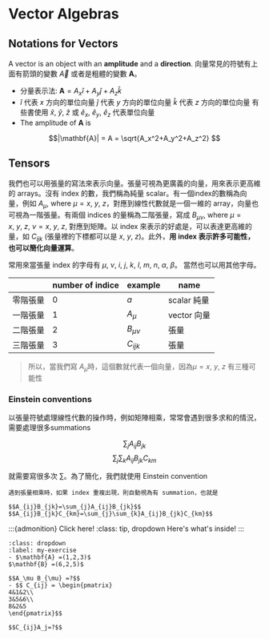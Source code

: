 # Vector Algebras
## Notations for Vectors
A vector is an object with an **amplitude** and a **direction**.
向量常見的符號有上面有箭頭的變數 $\vec{A}$ 或者是粗體的變數 $\mathbf{A}$。 

- 分量表示法:
      $\mathbf{A} = A_x \hat{i} + A_y \hat{j} + A_z \hat{k}$
-   $\hat{i}$ 代表 $x$ 方向的單位向量
    $\hat{j}$ 代表 $y$ 方向的單位向量
    $\hat{k}$ 代表 $z$ 方向的單位向量
    有些書使用 $\hat{x}$, $\hat{y}$, $\hat{z}$ 或
    $\hat{e}_x$, $\hat{e}_y$, $\hat{e}_z$ 代表單位向量
-  The amplitude of $\mathbf{A}$ is 

$$|\mathbf{A}| = A = \sqrt{A_x^2+A_y^2+A_z^2} $$ 


## Tensors 

我們也可以用張量的寫法來表示向量。張量可視為更廣義的向量，用來表示更高維的 arrays。沒有 index 的數，我們稱為純量 scalar。有一個index的數稱為向量，例如 $A_\mu$, where $\mu =x,~y,~z$，對應到線性代數就是一個一維的 array，向量也可視為一階張量。有兩個 indices 的量稱為二階張量，寫成 $B_{\mu\nu}$, where $\mu =x,~y,~z$, $\nu =x,~y,~z$, 對應到矩陣。以 index 來表示的好處是，可以表達更高維的量，如 $C_{ijk}$ (張量裡的下標都可以是 $x$, $y$, $z$)。此外，**用 index 表示許多可能性，也可以簡化向量運算**。

常用來當張量 index 的字母有 $\mu$, $\nu$, $i$, $j$, $k$, $l$, $m$, $n$, $\alpha$, $\beta$。 當然也可以用其他字母。 

|      | number of indice | example | name|
| -----| ---- | ---- | ----|
|  零階張量     | 0 | $a$ | scalar 純量|
|  一階張量 | 1 | $A_\mu$ | vector 向量|
|  二階張量 | 2 | $B_{\mu\nu}$ | 張量|
|  三階張量 | 3 | $C_{ijk}$ | 張量|

>所以，當我們寫 $A_\mu$時，這個數就代表一個向量，因為$\mu=x,~y,~z$ 有三種可能性

### Einstein conventions
以張量符號處理線性代數的操作時，例如矩陣相乘，常常會遇到很多求和的情況，需要處理很多summations

$$\sum_{j}A_{ij}B_{jk} $$
$$\sum_{j}\sum_{k}A_{ij}B_{jk}C_{km}$$

就需要寫很多次 $\sum$。為了簡化，我們就使用 Einstein convention

```{prf:definition} Einstein convention
遇到張量相乘時，如果 index 重複出現，則自動視為有 summation，也就是

$$A_{ij}B_{jk}=\sum_{j}A_{ij}B_{jk}$$
$$A_{ij}B_{jk}C_{km}=\sum_{j}\sum_{k}A_{ij}B_{jk}C_{km}$$

```

:::{admonition} Click here!
:class: tip, dropdown
Here's what's inside!
:::

```{exercise}
:class: dropdown
:label: my-exercise
- $\mathbf{A} =(1,2,3)$
$\mathbf{B} =(6,2,5)$

$$A_\mu B_{\mu} =?$$
- $$ C_{ij} = \begin{pmatrix}
4&1&2\\
3&5&6\\
8&2&5
\end{pmatrix}$$

$$C_{ij}A_j=?$$
```